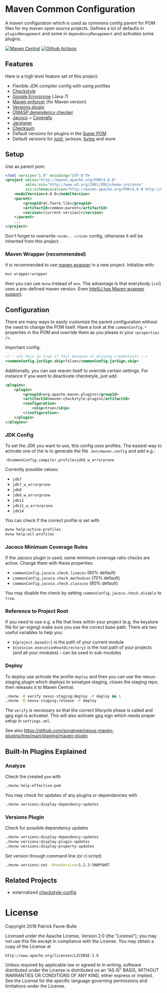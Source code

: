 # Maven Common Configuration
A maven configuration which is used as commons config parent for POM files for my maven open source projects. Defines a lot of defaults in `pluginManagement` and some in `dependencyManagement` and activates some plugins.

[![Maven Central](https://img.shields.io/maven-central/v/at.favre.lib/common-parent)](https://mvnrepository.com/artifact/at.favre.lib/common-parent)
[![Github Actions](https://github.com/patrickfav/mvn-common-parent/actions/workflows/build_deploy.yml/badge.svg)](https://github.com/patrickfav/mvn-common-parent/actions)

## Features

Here is a high level feature set of this project:

* Flexible JDK compiler config with using profiles
* [Checkstyle](http://checkstyle.sourceforge.net/)
* [Google Errorprone](https://github.com/google/error-prone) (Java 7)
* [Maven enforcer](https://maven.apache.org/enforcer/maven-enforcer-plugin/) (for Maven version)
* [Versions plugin](https://www.mojohaus.org/versions-maven-plugin/)
* [OWASP dependency checker](https://jeremylong.github.io/DependencyCheck/dependency-check-maven/)
* [Jacoco](https://www.eclemma.org/jacoco/) + [Coveralls](https://coveralls.io/)
* [Jarsigner](https://maven.apache.org/plugins/maven-jarsigner-plugin/)
* [Checksum](https://checksum-maven-plugin.nicoulaj.net/)
* Default versions for plugins in the [Super POM](http://maven.apache.org/ref/3.0.4/maven-model-builder/super-pom.html)
* Default versions for [junit](https://junit.org/junit4/), jackson, [bytes](https://github.com/patrickfav/bytes-java) and more

## Setup

Use as parent pom:

```xml
<?xml version="1.0" encoding="UTF-8"?>
<project xmlns="http://maven.apache.org/POM/4.0.0"
         xmlns:xsi="http://www.w3.org/2001/XMLSchema-instance"
         xsi:schemaLocation="http://maven.apache.org/POM/4.0.0 http://maven.apache.org/xsd/maven-4.0.0.xsd">
    <modelVersion>4.0.0</modelVersion>
    <parent>
        <groupId>at.favre.lib</groupId>
        <artifactId>common-parent</artifactId>
        <version>[current-version]</version>
    </parent>
    ...
</project>
```

Don't forget to overwrite `<scm>...</scm>` config, otherwise it will be inherited from this project.

### Maven Wrapper (recommended)

It is recommended to use [maven wrapper](https://maven.apache.org/wrapper/) in a new project. Initialize with:

```bash
mvn wrapper:wrapper  
```

then you can use `mvnw` instead of `mvn`. The advantage is that everybody (+ci) uses a pre-defined maven version. Even [IntelliJ has Maven wrapper support](https://plugins.jetbrains.com/plugin/10633-maven-wrapper-support).

## Configuration

There are many ways to easily customize the parent configuration without the need to change the POM itself. Have a look at the `commonConfig.*` properties in the POM and override them as you please in your `<properties />`.

Important config:

```xml
<!-- set this to true if fail because of missing credentials -->
<commonConfig.jarSign.skip>false</commonConfig.jarSign.skip>
```

Additionally, you can use maven itself to override certain settings. For instance if you want to deactivate checkstyle, just add

```xml
<plugins>
    <plugin>
        <groupId>org.apache.maven.plugins</groupId>
        <artifactId>maven-checkstyle-plugin</artifactId>
        <configuration>
            <skip>true</skip>
        </configuration>
    </plugin>
</plugins>    
```

### JDK Config

To set the JDK you want to use, this config uses profiles. The easiest way to activate one of the is to generate the file `.mvn/maven.config` and add e.g.:

```properties
-DcommonConfig.compiler.profile=jdk8_w_errorprone
```

Currently possible values:

* `jdk7`
* `jdk7_w_errorprone`
* `jdk8`
* `jdk8_w_errorprone`
* `jdk11`
* `jdk11_w_errorprone`
* `jdk14`

You can check if the correct profile is set with

```bash
mvnw help:active-profiles
mvnw help:all-profiles
```
### Jacoco Minimum Coverage Rules

If the Jacoco plugin is used, some minimum coverage ratio checks are active. Change them with these properties:

* `commonConfig.jacoco.check.linecov` (60% default)
* `commonConfig.jacoco.check.methodcov` (70% default)
* `commonConfig.jacoco.check.classcov` (80% default)

You may disable the check by setting `commonConfig.jacoco.check.disable` to `true`.

### Reference to Project Root

If you need to use e.g. a file that lives within your project (e.g. the keystore file for jar-siging) make sure you
use the correct base path. There are two useful variables to help you:

* `${project.basedir}` is the path of your current module
* `${session.executionRootDirectory}` is the root path of your projects (and all your modules) - can be used in
  sub-modules

### Deploy

To deploy use activate the profile `deploy` and then you can use the nexus-staging plugin which deploys to
sonatype staging, closes the staging repo, then releases it to Maven Central:

```bash
./mvnw -B verify nexus-staging:deploy -P deploy && \
./mvnw -B nexus-staging:release -P deploy
```

The `verify` is necessary so that the correct lifecycle phase is called and gpg sign is activated.
This will also activate gpg sign which needs proper setup in `settings.xml`.

See also https://github.com/sonatype/nexus-maven-plugins/tree/main/staging/maven-plugin

## Built-In Plugins Explained

### Analyze

Check the created `pom` with

```bash
./mvnw help:effective-pom
```

You may check for updates of any plugins or dependencies with

```bash
./mvnw versions:display-dependency-updates
```

### Versions Plugin

Check for possible dependency updates

```bash
./mvnw versions:display-dependency-updates
./mvnw versions:display-plugin-updates
./mvnw versions:display-property-updates
```

Set version through command line (or ci script)

```bash
./mvnw versions:set -DnewVersion=1.2.3-SNAPSHOT
```

## Related Projects

* externalized [checkstyle-config](https://github.com/patrickfav/checkstyle-config)

# License

Copyright 2019 Patrick Favre-Bulle

Licensed under the Apache License, Version 2.0 (the "License");
you may not use this file except in compliance with the License.
You may obtain a copy of the License at

    http://www.apache.org/licenses/LICENSE-2.0

Unless required by applicable law or agreed to in writing, software
distributed under the License is distributed on an "AS IS" BASIS,
WITHOUT WARRANTIES OR CONDITIONS OF ANY KIND, either express or implied.
See the License for the specific language governing permissions and
limitations under the License.
